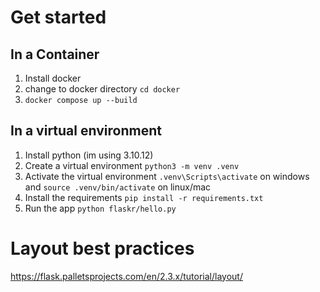 # Get started

## In a Container

1. Install docker
2. change to docker directory `cd docker`
3. `docker compose up --build`

## In a virtual environment

1. Install python (im using 3.10.12)
2. Create a virtual environment `python3 -m venv .venv`
3. Activate the virtual environment `.venv\Scripts\activate` on windows and `source .venv/bin/activate` on linux/mac
4. Install the requirements `pip install -r requirements.txt`
5. Run the app `python flaskr/hello.py`

# Layout best practices

https://flask.palletsprojects.com/en/2.3.x/tutorial/layout/
